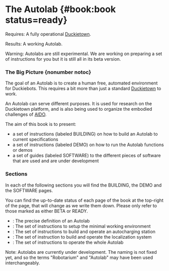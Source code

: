 # The Autolab {#book:book status=ready}

<div class='requirements' markdown="1">

Requires: A fully operational [Duckietown](+opmanual_duckietown#duckietowns).

Results: A working Autolab.

</div>

<minitoc/>

Warning: Autolabs are still experimental. We are working on preparing a set of instructions for you but it is still all in its beta version.  


### The Big Picture {nonumber notoc}

The goal of an Autolab is to create a human free, automated environment for Duckiebots. This requires a bit more than just a standard [Duckietown](+opmanual_duckietown#duckietowns) to work.

An Autolab can serve different purposes. It is used for research on the Duckietown platform, and is also being used to organize the embodied challenges of [AIDO]((+AIDO#AIDO)).

The aim of this book is to present:

- a set of instructions (labeled BUILDING) on how to build an Autolab to current specifications
- a set of instructions (labeled DEMO) on how to run the Autolab functions or demos
- a set of guides (labeled SOFTWARE) to the different pieces of software that are used and are under development

### Sections

In each of the following sections you will find the BUILDING, the DEMO and the SOFTWARE pages.

You can find the up-to-date status of each page of the book at the top-right of the page, that will change as we write them down. Please only refer to those marked as either BETA or READY.

- [](#autolab-definition) : The precise definition of an Autolab
- [](#autolab-minimal-requirements) : The set of instructions to setup the minimal working environment
- [](#autolab-auto-charging) : The set of instructions to build and operate an autocharging station
- [](#autolab-localization) : The set of instruction to build and operate the localization system
- [](#autolab-operation-manual) : The set of instructions to operate the whole Autolab


Note: Autolabs are currently under development. The naming is not fixed yet, and so the terms "Robotarium" and "Autolab" may have been used interchangeably.
